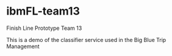 # ibmFL-team13
Finish Line Prototype Team 13

This is a demo of the classifier service used in the Big Blue Trip Management
